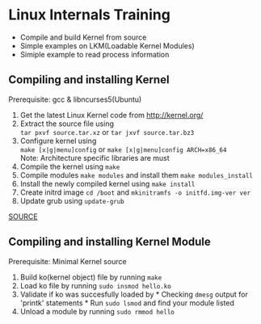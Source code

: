 Linux Internals Training
========================

* Compile and build Kernel from source
* Simple examples on LKM(Loadable Kernel Modules)
* Simiple example to read process information


Compiling and installing Kernel
----------------------------------------------------
Prerequisite: gcc & libncurses5(Ubuntu)

1. Get the latest Linux Kernel code from http://kernel.org/
2. Extract the source file using  
   `tar pxvf source.tar.xz` or `tar jxvf source.tar.bz3`
3. Configure kernel using  
   `make [x|g|menu]config` or `make [x|g|menu]config ARCH=x86_64`  
   Note: Architecture specific libraries are must
4. Compile the kernel using `make`
5. Compile modules `make modules` and install them `make modules_install`
6. Install the newly compiled kernel using `make install`
7. Create initrd image `cd /boot` and `mkinitramfs -o initfd.img-ver ver`
8. Update grub using `update-grub`

[SOURCE](http://www.cyberciti.biz/tips/compiling-linux-kernel-26.html)


Compiling and installing Kernel Module
----------------------------------------------------
Prerequisite: Minimal Kernel source

  1. Build ko(kernel object) file by running `make`
  2. Load ko file by running `sudo insmod hello.ko`
  3. Validate if ko was succesfully loaded by 
    * Checking `dmesg` output for 'printk' statements
    * Run `sudo lsmod` and find your module listed
  4. Unload a module by running `sudo rmmod hello`
